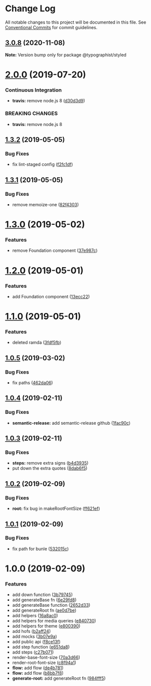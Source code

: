 # Change Log

All notable changes to this project will be documented in this file.
See [Conventional Commits](https://conventionalcommits.org) for commit guidelines.

## [3.0.8](https://github.com/mg901/typographist/compare/@typographist/styled@3.0.7...@typographist/styled@3.0.8) (2020-11-08)

**Note:** Version bump only for package @typographist/styled





# [2.0.0](https://github.com/typographist/styled/compare/v1.3.2...v2.0.0) (2019-07-20)


### Continuous Integration

* **travis:** remove node.js 8 ([d30d3d9](https://github.com/typographist/styled/commit/d30d3d9))


### BREAKING CHANGES

* **travis:** remove node.js 8

## [1.3.2](https://github.com/typographist/styled/compare/v1.3.1...v1.3.2) (2019-05-05)


### Bug Fixes

* fix lint-staged config ([f2fc1df](https://github.com/typographist/styled/commit/f2fc1df))

## [1.3.1](https://github.com/typographist/styled/compare/v1.3.0...v1.3.1) (2019-05-05)


### Bug Fixes

* remove memoize-one ([82f4303](https://github.com/typographist/styled/commit/82f4303))

# [1.3.0](https://github.com/typographist/styled/compare/v1.2.0...v1.3.0) (2019-05-02)


### Features

* remove Foundation component ([37e987c](https://github.com/typographist/styled/commit/37e987c))

# [1.2.0](https://github.com/typographist/styled/compare/v1.1.0...v1.2.0) (2019-05-01)


### Features

* add Foundation component ([13ecc22](https://github.com/typographist/styled/commit/13ecc22))

# [1.1.0](https://github.com/typographist/styled/compare/v1.0.5...v1.1.0) (2019-05-01)


### Features

* deleted ramda ([3fdf5fb](https://github.com/typographist/styled/commit/3fdf5fb))

## [1.0.5](https://github.com/typographist/styled/compare/v1.0.4...v1.0.5) (2019-03-02)


### Bug Fixes

* fix paths ([462da06](https://github.com/typographist/styled/commit/462da06))

## [1.0.4](https://github.com/typographist/styled/compare/v1.0.3...v1.0.4) (2019-02-11)


### Bug Fixes

* **semantic-release:** add semantic-release github ([1fac90c](https://github.com/typographist/styled/commit/1fac90c))

## [1.0.3](https://github.com/typographist/styled/compare/v1.0.2...v1.0.3) (2019-02-11)


### Bug Fixes

* **steps:** remove extra signs ([b4d3935](https://github.com/typographist/styled/commit/b4d3935))
* put down the extra quotes ([8dab6f5](https://github.com/typographist/styled/commit/8dab6f5))

## [1.0.2](https://github.com/typographist/styled/compare/v1.0.1...v1.0.2) (2019-02-09)


### Bug Fixes

* **root:** fix bug in makeRootFontSize ([ff621ef](https://github.com/typographist/styled/commit/ff621ef))

## [1.0.1](https://github.com/typographist/styled/compare/v1.0.0...v1.0.1) (2019-02-09)


### Bug Fixes

* fix path for bunle ([532015c](https://github.com/typographist/styled/commit/532015c))

# 1.0.0 (2019-02-09)


### Features

* add down function ([3b79745](https://github.com/typographist/styled/commit/3b79745))
* add generateBase fn ([6e29fd8](https://github.com/typographist/styled/commit/6e29fd8))
* add generateBase function ([2652d33](https://github.com/typographist/styled/commit/2652d33))
* add generateRoot fn ([ae0d7be](https://github.com/typographist/styled/commit/ae0d7be))
* add helpers ([16a8ac0](https://github.com/typographist/styled/commit/16a8ac0))
* add helpers for media queries ([e840730](https://github.com/typographist/styled/commit/e840730))
* add helpers for theme ([e800390](https://github.com/typographist/styled/commit/e800390))
* add hofs ([b2aff24](https://github.com/typographist/styled/commit/b2aff24))
* add mocks ([3b07e9a](https://github.com/typographist/styled/commit/3b07e9a))
* add public api ([f8ce13f](https://github.com/typographist/styled/commit/f8ce13f))
* add step function ([e651da8](https://github.com/typographist/styled/commit/e651da8))
* add steps ([c27b071](https://github.com/typographist/styled/commit/c27b071))
* render-base-font-size ([70a3d66](https://github.com/typographist/styled/commit/70a3d66))
* render-root-font-size ([c8f94a1](https://github.com/typographist/styled/commit/c8f94a1))
* **flow:** add flow ([de4b781](https://github.com/typographist/styled/commit/de4b781))
* **flow:** add flow ([b8bb7f8](https://github.com/typographist/styled/commit/b8bb7f8))
* **generate-root:** add generateRoot fn ([984fff5](https://github.com/typographist/styled/commit/984fff5))
